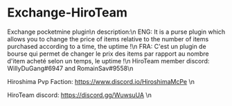 # Exchange-HiroTeam
Exchange pocketmine plugin\n
description:\n
ENG: It is a purse plugin which allows you to change the price of items relative to the number of items purchased according to a time, the uptime !\n
FRA: C'est un plugin de bourse qui permet de changer le prix des items par rapport au nombre d'item acheté selon un temps, le uptime !\n
HiroTeam member discord: WillyDuGang#6947 and RomainSav#9558\n

Hiroshima Pvp Faction: https://www.discord.io/HiroshimaMcPe \n

HiroTeam discord: https://discord.gg/WuwsuUA \n
